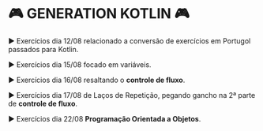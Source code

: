 # 🎮 GENERATION KOTLIN 🎮

▶ Exercícios dia 12/08 relacionado a conversão de exercícios em Portugol passados para Kotlin. 

▶ Exercícios dia 15/08 focado em variáveis. 

▶ Exercícios dia 16/08 resaltando o **controle de fluxo**. 

▶ Exercícios dia 17/08 de Laços de Repetição, pegando gancho na 2ª parte de **controle de fluxo**. 

▶ Exercícios dia 22/08 **Programação Orientada a Objetos**.

